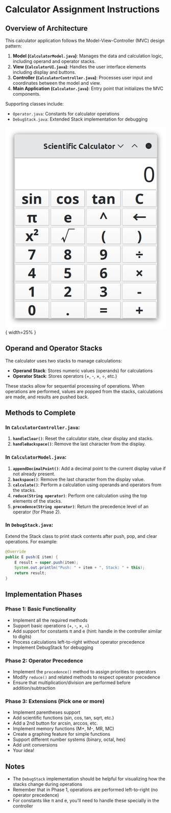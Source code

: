 # Calculator Assignment Instructions

## Overview of Architecture

This calculator application follows the Model-View-Controller (MVC) design pattern:

1. **Model (`CalculatorModel.java`)**: Manages the data and calculation logic, including operand and operator stacks.
2. **View (`CalculatorUI.java`)**: Handles the user interface elements including display and buttons.
3. **Controller (`CalculatorController.java`)**: Processes user input and coordinates between the model and view.
4. **Main Application (`Calculator.java`)**: Entry point that initializes the MVC components.

Supporting classes include:
- `Operator.java`: Constants for calculator operations
- `DebugStack.java`: Extended Stack implementation for debugging

![Calculator Interface](calculator.png){ width=25% }

## Operand and Operator Stacks

The calculator uses two stacks to manage calculations:
- **Operand Stack**: Stores numeric values (operands) for calculations
- **Operator Stack**: Stores operators (+, -, ×, ÷, etc.)

These stacks allow for sequential processing of operations. When operations are performed, values are popped from the stacks, calculations are made, and results are pushed back.

## Methods to Complete

### In `CalculatorController.java`:

1. **`handleClear()`**: Reset the calculator state, clear display and stacks.
2. **`handleBackspace()`**: Remove the last character from the display.

### In `CalculatorModel.java`:

1. **`appendDecimalPoint()`**: Add a decimal point to the current display value if not already present.
2. **`backspace()`**: Remove the last character from the display value.
3. **`calculate()`**: Perform a calculation using operands and operators from the stacks.
4. **`reduce(String operator)`**: Perform one calculation using the top elements of the stacks.
5. **`precedence(String operator)`**: Return the precedence level of an operator (for Phase 2).

### In `DebugStack.java`:

Extend the Stack class to print stack contents after push, pop, and clear operations. For example:
```java
@Override
public E push(E item) {
    E result = super.push(item);
    System.out.println("Push: " + item + ", Stack: " + this);
    return result;
}
```

## Implementation Phases

### Phase 1: Basic Functionality
- Implement all the required methods
- Support basic operations (+, -, ×, ÷)
- Add support for constants π and e (hint: handle in the controller similar to digits)
- Process calculations left-to-right without operator precedence
- Implement DebugStack for debugging

### Phase 2: Operator Precedence
- Implement the `precedence()` method to assign priorities to operators
- Modify `reduce()` and related methods to respect operator precedence
- Ensure that multiplication/division are performed before addition/subtraction

### Phase 3: Extensions (Pick one or more)
- Implement parentheses support
- Add scientific functions (sin, cos, tan, sqrt, etc.)
- Add a 2nd button for arcsin, arccos, etc.
- Implement memory functions (M+, M-, MR, MC)
- Create a graphing feature for simple functions
- Support different number systems (binary, octal, hex)
- Add unit conversions
- Your idea!

## Notes

- The `DebugStack` implementation should be helpful for visualizing how the stacks change during operations
- Remember that in Phase 1, operations are performed left-to-right (no operator precedence)
- For constants like π and e, you'll need to handle these specially in the controller
